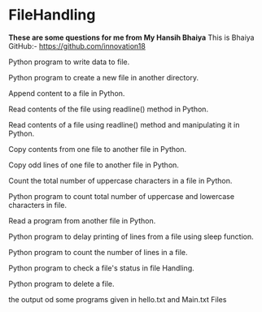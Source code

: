 # FileHandling

**These are some questions for me from My Hansih Bhaiya**
This is Bhaiya GitHub:-   https://github.com/innovation18

Python program to write data to file.

Python program to create a new file in another directory.

Append content to a file in Python.

Read contents of the file using readline() method in Python.

Read contents of a file using readline() method and manipulating it in Python.

Copy contents from one file to another file in Python.

Copy odd lines of one file to another file in Python.

Count the total number of uppercase characters in a file in Python.

Python program to count total number of uppercase and lowercase characters in file.

Read a program from another file in Python.

Python program to delay printing of lines from a file using sleep function.

Python program to count the number of lines in a file.

Python program to check a file's status in file Handling.

Python program to delete a file.


the output od some programs given in hello.txt and Main.txt Files

